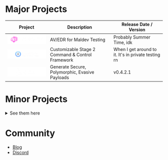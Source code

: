 # Major Projects
| Project | Description | Release Date / Version |
| --- | --- | --- |
| <a href="https://github.com/HackLike-co/PandoraEdr"> <img src="https://github.com/HackLike-co/.github/blob/main/Images/Pandora%20EDR%20Logo%20wText.png?raw=true" width="250"/> </a> | AV/EDR for Maldev Testing | Probably Summer Time, idk |
| <a href="https://github.com/HackLike-co/BingoC2"> <img src="https://github.com/HackLike-co/.github/blob/main/Images/BingoC2.png?raw=true?" width="250"/> </a> | Customizable Stage 2 Command & Control Framework | When I get around to it. It's in private testing rn |
| <a href="https://github.com/HackLike-co/Cloak"> <img src="https://github.com/HackLike-co/.github/blob/main/Images/Cloak%20Logo.png?raw=true" width="250"/> </a>| Generate Secure, Polymorphic, Evasive Payloads| v0.4.2.1 |

# Minor Projects
<details><summary>See them here</summary>

| Project | Description |
| --- | --- |
| [gops](https://github.com/HackLike-co/gops) | Simple TUI application for viewing Windows Processes (Prototype for furture PandoraEDR Feature) |
| [gecko](https://github.com/HackLike-co/Gecko) | Minimal Go Library for Payload Encryption |
  
</details>

# Community
- [Blog](https://blog.hacklike.co/)
- [Discord](https://discord.gg/qNzsmPC3Kr)
